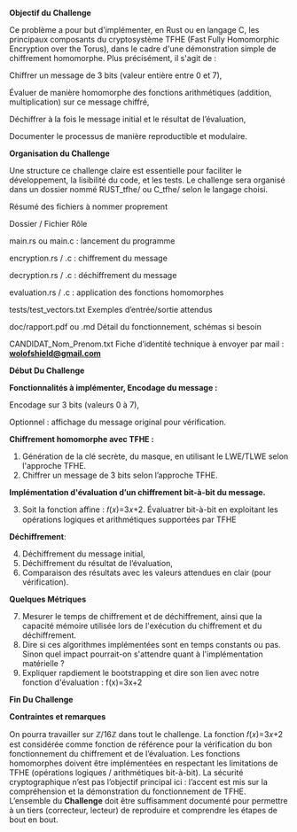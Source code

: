 **Objectif du Challenge**
 
Ce problème a pour but d'implémenter, en Rust ou en langage C, les principaux composants du cryptosystème TFHE (Fast Fully Homomorphic Encryption over the Torus), dans le cadre d'une démonstration simple de chiffrement homomorphe. Plus précisément, il s'agit de :

Chiffrer un message de 3 bits (valeur entière entre 0 et 7),

Évaluer de manière homomorphe des fonctions arithmétiques (addition, multiplication) sur ce message chiffré,

Déchiffrer à la fois le message initial et le résultat de l’évaluation,

Documenter le processus de manière reproductible et modulaire.

**Organisation du Challenge**

Une structure ce challenge claire est essentielle pour faciliter le développement, la lisibilité du code, et les tests. Le challenge sera organisé dans un dossier nommé RUST_tfhe/ ou C_tfhe/ selon le langage choisi.

Résumé des fichiers à nommer proprement

Dossier / Fichier	Rôle

main.rs ou main.c : lancement du programme

encryption.rs / .c : chiffrement du message

decryption.rs / .c	: déchiffrement du message

evaluation.rs / .c	: application des fonctions homomorphes

tests/test_vectors.txt	Exemples d’entrée/sortie attendus

doc/rapport.pdf ou .md	Détail du fonctionnement, schémas si besoin

CANDIDAT_Nom_Prenom.txt	Fiche d’identité technique à envoyer par mail : **wolofshield@gmail.com**

**Début Du Challenge**

**Fonctionnalités à implémenter, Encodage du message :**

Encodage sur 3 bits (valeurs 0 à 7),

Optionnel : affichage du message original pour vérification.

**Chiffrement homomorphe avec TFHE :**

1. Génération de la clé secrète, du masque, en utilisant le LWE/TLWE selon l'approche TFHE.
2. Chiffrer un message de 3 bits selon l’approche TFHE.

**Implémentation d'évaluation d’un chiffrement bit-à-bit du message.**

3. Soit la fonction affine : 𝑓(𝑥)=3𝑥+2. Évaluatrer bit-à-bit en exploitant les opérations logiques et arithmétiques supportées par TFHE

**Déchiffrement**:

4. Déchiffrement du message initial,
5. Déchiffrement du résultat de l’évaluation,
6. Comparaison des résultats avec les valeurs attendues en clair (pour vérification).

**Quelques Métriques**

7. Mesurer le temps de chiffrement et de déchiffrement, ainsi que la capacité mémoire utilisée lors de l'exécution du chiffrement et du déchiffrement.
8. Dire si ces algorithmes implémentées sont en temps constants ou pas. Sinon quel impact pourrait-on s'attendre quant à l'implémentation matérielle ?
9. Expliquer rapdiement le bootstrapping et dire son lien avec notre fonction d'évaluation : f(x)=3x+2


**Fin Du Challenge**


**Contraintes et remarques**

On pourra travailler sur ℤ/16ℤ dans tout le challenge. La fonction 𝑓(𝑥)=3𝑥+2 est considérée comme fonction de référence pour la vérification du bon fonctionnement du chiffrement et de l’évaluation. Les fonctions homomorphes doivent être implémentées en respectant les limitations de TFHE (opérations logiques / arithmétiques bit-à-bit). La sécurité cryptographique n’est pas l’objectif principal ici : l’accent est mis sur la compréhension et la démonstration du fonctionnement de TFHE. 
L’ensemble du **Challenge** doit être suffisamment documenté pour permettre à un tiers (correcteur, lecteur) de reproduire et comprendre les étapes de bout en bout.

